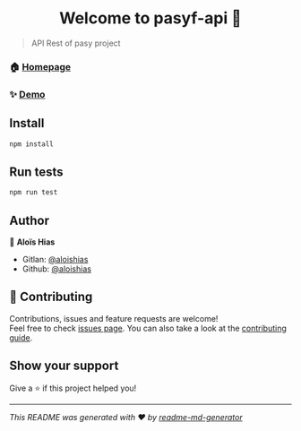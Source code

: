 <h1 align="center">Welcome to pasyf-api 👋</h1>

> API Rest of pasy project

### 🏠 [Homepage](https://gitlab.com/pasyf/pasyf-api#readme)

### ✨ [Demo](www.jeuxvideo.com)

## Install

```sh
npm install
```

## Run tests

```sh
npm run test
```

## Author

👤 **Aloïs Hias**

* Gitlan: [@aloishias](https://gitlab.com/aloishias)
* Github: [@aloishias](https://github.com/aloishias)

## 🤝 Contributing

Contributions, issues and feature requests are welcome!<br />Feel free to check [issues page](https://gitlab.com/pasyf/pasyf-api/issues). You can also take a look at the [contributing guide](https://gitlab.com/pasyf/pasyf-api/blob/master/CONTRIBUTING.md).

## Show your support

Give a ⭐️ if this project helped you!

***
_This README was generated with ❤️ by [readme-md-generator](https://github.com/kefranabg/readme-md-generator)_